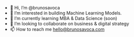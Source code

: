 - 👋 Hi, I’m @brunosavoca
- 👀 I’m interested in building Machine Learning Models.
- 🌱 I’m currently learning MBA & Data Science (soon)
- 💞️ I’m looking to collaborate on business & digital strategy
- 📫 How to reach me hello@brunosavoca.com

<!---
brunosavoca/brunosavoca is a ✨ special ✨ repository because its `README.md` (this file) appears on your GitHub profile.
You can click the Preview link to take a look at your changes.
--->
